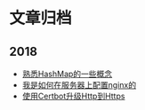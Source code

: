 # 文章归档

## 2018

+ [熟悉HashMap的一些概念](https://github.com/mrmeisen/blog-gitment/issues/6)
+ [我是如何在服务器上配置nginx的](https://github.com/mrmeisen/blog-gitment/issues/9)
+ [使用Certbot升级Http到Https]()

